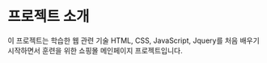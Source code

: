 # 프로젝트 소개

이 프로젝트는 학습한 웹 관련 기술 HTML, CSS, JavaScript, Jquery를 처음 배우기 시작하면서 훈련을 위한 쇼핑몰 메인페이지 프로젝트입니다.
